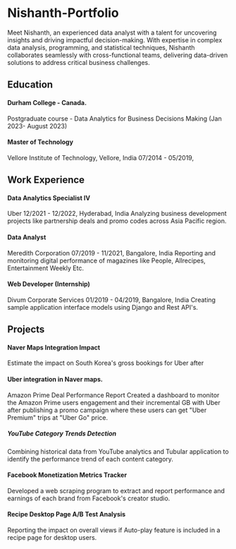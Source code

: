 # Nishanth-Portfolio
Meet Nishanth, an experienced data analyst with a talent for uncovering insights and driving impactful decision-making. With expertise in complex data analysis, programming, and statistical techniques, Nishanth collaborates seamlessly with cross-functional teams, delivering data-driven solutions to address critical business challenges.
## Education
#### Durham College - Canada.
Postgraduate course - Data Analytics for Business Decisions Making (Jan 2023- August 2023) 
#### Master of Technology
Vellore Institute of Technology, Vellore, India
07/2014 - 05/2019,
## Work Experience

#### Data Analytics Specialist IV
Uber
12/2021 - 12/2022, Hyderabad, India
Analyzing business development projects like partnership
deals and promo codes across Asia Pacific region.
#### Data Analyst
Meredith Corporation
07/2019 - 11/2021, Bangalore, India
Reporting and monitoring digital performance of magazines
like People, Allrecipes, Entertainment Weekly Etc.
#### Web Developer (Internship)
Divum Corporate Services
01/2019 - 04/2019, Bangalore, India
Creating sample application interface models using Django
and Rest API's.

## Projects

#### Naver Maps Integration Impact
Estimate the impact on South Korea's gross bookings for Uber after
#### Uber integration in Naver maps.
Amazon Prime Deal Performance Report
Created a dashboard to monitor the Amazon Prime users engagement
and their incremental GB with Uber after publishing a promo campaign
where these users can get "Uber Premium" trips at "Uber Go" price.
##### YouTube Category Trends Detection
Combining historical data from YouTube analytics and Tubular
application to identify the performance trend of each content
category.
#### Facebook Monetization Metrics Tracker
Developed a web scraping program to extract and report performance
and earnings of each brand from Facebook's creator studio.
#### Recipe Desktop Page A/B Test Analysis
Reporting the impact on overall views if Auto-play feature is included in
a recipe page for desktop users.
